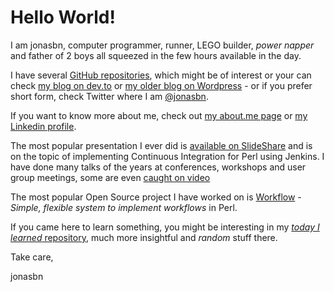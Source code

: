 # Hello World!

I am jonasbn, computer programmer, runner, LEGO builder, _power napper_ and father of 2 boys all squeezed in the few hours available in the day.

I have several [GitHub repositories](https://github.com/jonasbn), which might be of interest or your can check [my blog on dev.to](https://dev.to/jonasbn) or [my older blog on Wordpress](https://lastmover.wordpress.com/) - or if you prefer short form, check Twitter where I am [@jonasbn](https://twitter.com/jonasbn).

If you want to know more about me, check out [my about.me page](https://about.me/jonasbn) or [my Linkedin profile](https://www.linkedin.com/in/jonasbn/).

The most popular presentation I ever did is [available on SlideShare](https://www.slideshare.net/jonasbn/perl-and-jenkins-for-osd2011) and is on the topic of implementing Continuous Integration for Perl using Jenkins. I have done many talks of the years at conferences, workshops and user group meetings, some are even [caught on video](https://www.youtube.com/watch?v=r1pQllQo7MQ&t=9s&list=PLE3HjmQMwpQQ_UBvLwYxPZ13M9eM5MraZ&index=18)

The most popular Open Source project I have worked on is [Workflow](https://metacpan.org/pod/Workflow) - _Simple, flexible system to implement workflows_ in Perl.

If you came here to learn something, you might be interesting in my [_today I learned_ repository](http://jonasbn.github.io/til/), much more insightful and _random_ stuff there.

Take care,

jonasbn

